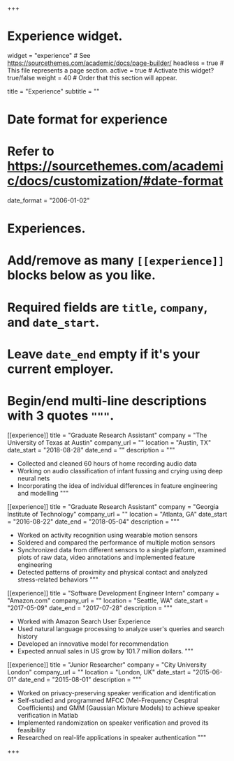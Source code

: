 +++
# Experience widget.
widget = "experience"  # See https://sourcethemes.com/academic/docs/page-builder/
headless = true  # This file represents a page section.
active = true  # Activate this widget? true/false
weight = 40  # Order that this section will appear.

title = "Experience"
subtitle = ""

# Date format for experience
#   Refer to https://sourcethemes.com/academic/docs/customization/#date-format
date_format = "2006-01-02"

# Experiences.
#   Add/remove as many `[[experience]]` blocks below as you like.
#   Required fields are `title`, `company`, and `date_start`.
#   Leave `date_end` empty if it's your current employer.
#   Begin/end multi-line descriptions with 3 quotes `"""`.
[[experience]]
  title = "Graduate Research Assistant"
  company = "The University of Texas at Austin"
  company_url = ""
  location = "Austin, TX"
  date_start = "2018-08-28"
  date_end = ""
  description = """
  * Collected and cleaned 60 hours of home recording audio data
  * Working on audio classification of infant fussing and crying using deep neural nets
  * Incorporating the idea of individual differences in feature engineering and modelling
  """
  
[[experience]]
  title = "Graduate Research Assistant"
  company = "Georgia Institute of Technology"
  company_url = ""
  location = "Atlanta, GA"
  date_start = "2016-08-22"
  date_end = "2018-05-04"
  description = """
  * Worked on activity recognition using wearable motion sensors 
  * Soldered and compared the performance of multiple motion sensors 
  * Synchronized data from different sensors to a single platform, examined plots of raw data, video annotations and implemented feature engineering
  * Detected patterns of proximity and physical contact and analyzed stress-related behaviors 
  """
  
 
[[experience]]
  title = "Software Development Engineer Intern"
  company = "Amazon.com"
  company_url = ""
  location = "Seattle, WA"
  date_start = "2017-05-09"
  date_end = "2017-07-28"
  description = """
  * Worked with Amazon Search User Experience
  * Used natural language processing to analyze user's queries and search history
  * Developed an innovative model for recommendation
  * Expected annual sales in US grow by 101.7 million dollars.
  """
  
 [[experience]]
  title = "Junior Researcher"
  company = "City University London"
  company_url = ""
  location = "London, UK"
  date_start = "2015-06-01"
  date_end = "2015-08-01"
  description = """
  * Worked on privacy-preserving speaker verification and identification
  * Self-studied and programmed MFCC (Mel-Frequency Cesptral Coefficients) and GMM (Gaussian Mixture Models) to achieve speaker verification in Matlab
  * Implemented randomization on speaker verification and proved its feasibility
  * Researched on real-life applications in speaker authentication 
  """



+++
